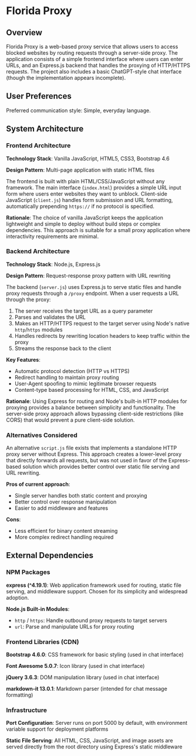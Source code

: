 # Florida Proxy

## Overview

Florida Proxy is a web-based proxy service that allows users to access blocked websites by routing requests through a server-side proxy. The application consists of a simple frontend interface where users can enter URLs, and an Express.js backend that handles the proxying of HTTP/HTTPS requests. The project also includes a basic ChatGPT-style chat interface (though the implementation appears incomplete).

## User Preferences

Preferred communication style: Simple, everyday language.

## System Architecture

### Frontend Architecture

**Technology Stack**: Vanilla JavaScript, HTML5, CSS3, Bootstrap 4.6

**Design Pattern**: Multi-page application with static HTML files

The frontend is built with plain HTML/CSS/JavaScript without any framework. The main interface (`index.html`) provides a simple URL input form where users enter websites they want to unblock. Client-side JavaScript (`client.js`) handles form submission and URL formatting, automatically prepending `https://` if no protocol is specified.

**Rationale**: The choice of vanilla JavaScript keeps the application lightweight and simple to deploy without build steps or complex dependencies. This approach is suitable for a small proxy application where interactivity requirements are minimal.

### Backend Architecture

**Technology Stack**: Node.js, Express.js

**Design Pattern**: Request-response proxy pattern with URL rewriting

The backend (`server.js`) uses Express.js to serve static files and handle proxy requests through a `/proxy` endpoint. When a user requests a URL through the proxy:

1. The server receives the target URL as a query parameter
2. Parses and validates the URL
3. Makes an HTTP/HTTPS request to the target server using Node's native `http`/`https` modules
4. Handles redirects by rewriting location headers to keep traffic within the proxy
5. Streams the response back to the client

**Key Features**:
- Automatic protocol detection (HTTP vs HTTPS)
- Redirect handling to maintain proxy routing
- User-Agent spoofing to mimic legitimate browser requests
- Content-type based processing for HTML, CSS, and JavaScript

**Rationale**: Using Express for routing and Node's built-in HTTP modules for proxying provides a balance between simplicity and functionality. The server-side proxy approach allows bypassing client-side restrictions (like CORS) that would prevent a pure client-side solution.

### Alternatives Considered

An alternative `script.js` file exists that implements a standalone HTTP proxy server without Express. This approach creates a lower-level proxy that directly forwards all requests, but was not used in favor of the Express-based solution which provides better control over static file serving and URL rewriting.

**Pros of current approach**:
- Single server handles both static content and proxying
- Better control over response manipulation
- Easier to add middleware and features

**Cons**:
- Less efficient for binary content streaming
- More complex redirect handling required

## External Dependencies

### NPM Packages

**express (^4.19.1)**: Web application framework used for routing, static file serving, and middleware support. Chosen for its simplicity and widespread adoption.

**Node.js Built-in Modules**:
- `http` / `https`: Handle outbound proxy requests to target servers
- `url`: Parse and manipulate URLs for proxy routing

### Frontend Libraries (CDN)

**Bootstrap 4.6.0**: CSS framework for basic styling (used in chat interface)

**Font Awesome 5.0.7**: Icon library (used in chat interface)

**jQuery 3.6.3**: DOM manipulation library (used in chat interface)

**markdown-it 13.0.1**: Markdown parser (intended for chat message formatting)

### Infrastructure

**Port Configuration**: Server runs on port 5000 by default, with environment variable support for deployment platforms

**Static File Serving**: All HTML, CSS, JavaScript, and image assets are served directly from the root directory using Express's static middleware
